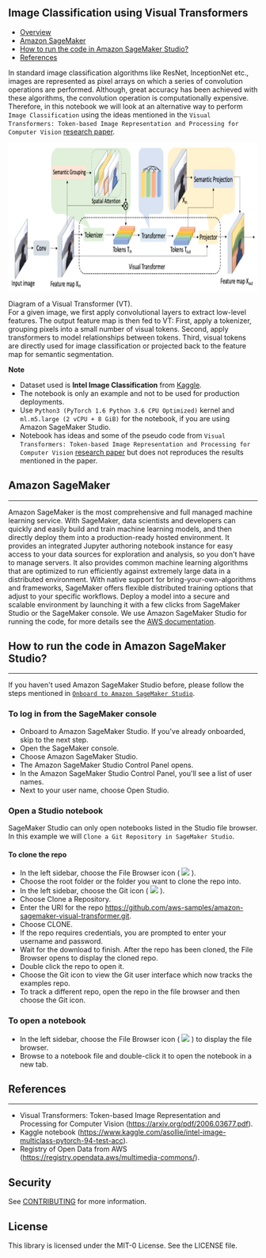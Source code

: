 ## Image Classification using Visual Transformers
 - [Overview](#overview)
  - [Amazon SageMaker](#-amazon-sagemaker)
  - [How to run the code in Amazon SageMaker Studio?](#-how-to-run-the-code-in-amazon-sagemaker-studio)
  - [References](#-references)

In standard image classification algorithms like ResNet, InceptionNet etc., images are represented as pixel arrays on which a series of convolution operations are performed. Although, great accuracy has been achieved with these algorithms, the convolution operation is computationally expensive. Therefore, in this notebook we will look at an alternative way to perform `Image Classification` using the ideas mentioned in the `Visual Transformers: Token-based Image Representation and Processing for Computer Vision` [research paper](https://arxiv.org/pdf/2006.03677.pdf). 

<img src=./img/vt.png width="600" height="300">

Diagram of a Visual Transformer (VT). 
<br>
For a given image, we first apply convolutional layers to extract low-level
features. The output feature map is then fed to VT: First, apply a tokenizer, grouping pixels into a small number of visual
tokens. Second, apply transformers to model relationships between tokens.
Third, visual tokens are directly used for image classification or projected back to the feature map for semantic segmentation.

**Note** 
- Dataset used is **Intel Image Classification** from [Kaggle](https://www.kaggle.com/puneet6060/intel-image-classification).
- The notebook is only an example and not to be used for production deployments.
- Use `Python3 (PyTorch 1.6 Python 3.6 CPU Optimized)` kernel and `ml.m5.large (2 vCPU + 8 GiB)` for the notebook, if you are using Amazon SageMaker Studio.
- Notebook has ideas and some of the pseudo code from `Visual Transformers: Token-based Image Representation and Processing for Computer Vision` [research paper](https://arxiv.org/pdf/2006.03677.pdf) but does not reproduces the results mentioned in the paper. 

## Amazon SageMaker
----
Amazon SageMaker is the most comprehensive and full managed machine learning service. With SageMaker, data scientists and developers can quickly and easily build and train machine learning models, and then directly deploy them into a production-ready hosted environment. It provides an integrated Jupyter authoring notebook instance for easy access to your data sources for exploration and analysis, so you don't have to manage servers. It also provides common machine learning algorithms that are optimized to run efficiently against extremely large data in a distributed environment. With native support for bring-your-own-algorithms and frameworks, SageMaker offers flexible distributed training options that adjust to your specific workflows. Deploy a model into a secure and scalable environment by launching it with a few clicks from SageMaker Studio or the SageMaker console.  We use Amazon SageMaker Studio for running the code, for more details see the [AWS documentation](https://docs.aws.amazon.com/sagemaker/latest/dg/studio.html).

## How to run the code in Amazon SageMaker Studio? 
----
If you haven't used Amazon SageMaker Studio before, please follow the steps mentioned in [`Onboard to Amazon SageMaker Studio`](https://docs.aws.amazon.com/sagemaker/latest/dg/gs-studio-onboard.html).

### To log in from the SageMaker console

- Onboard to Amazon SageMaker Studio. If you've already onboarded, skip to the next step.
- Open the SageMaker console.
- Choose Amazon SageMaker Studio.
- The Amazon SageMaker Studio Control Panel opens.
- In the Amazon SageMaker Studio Control Panel, you'll see a list of user names.
- Next to your user name, choose Open Studio.

### Open a Studio notebook
SageMaker Studio can only open notebooks listed in the Studio file browser. In this example we will `Clone a Git Repository in SageMaker Studio`.

#### To clone the repo

- In the left sidebar, choose the File Browser icon ( <img src='https://docs.aws.amazon.com/sagemaker/latest/dg/images/icons/File_browser_squid.png'> ).
- Choose the root folder or the folder you want to clone the repo into.
- In the left sidebar, choose the Git icon ( <img src='https://docs.aws.amazon.com/sagemaker/latest/dg/images/icons/Git_squid.png'>  ).
- Choose Clone a Repository.
- Enter the URI for the repo https://github.com/aws-samples/amazon-sagemaker-visual-transformer.git.
- Choose CLONE.
- If the repo requires credentials, you are prompted to enter your username and password.
- Wait for the download to finish. After the repo has been cloned, the File Browser opens to display the cloned repo.
- Double click the repo to open it.
- Choose the Git icon to view the Git user interface which now tracks the examples repo.
- To track a different repo, open the repo in the file browser and then choose the Git icon.

### To open a notebook

- In the left sidebar, choose the File Browser icon ( <img src='https://docs.aws.amazon.com/sagemaker/latest/dg/images/icons/File_browser_squid.png'> ) to display the file browser.
- Browse to a notebook file and double-click it to open the notebook in a new tab.

## References
----
 - Visual Transformers: Token-based Image Representation and Processing for
Computer Vision (https://arxiv.org/pdf/2006.03677.pdf).
- Kaggle notebook (https://www.kaggle.com/asollie/intel-image-multiclass-pytorch-94-test-acc).
- Registry of Open Data from AWS (https://registry.opendata.aws/multimedia-commons/).


## Security

See [CONTRIBUTING](CONTRIBUTING.md#security-issue-notifications) for more information.

## License

This library is licensed under the MIT-0 License. See the LICENSE file.


